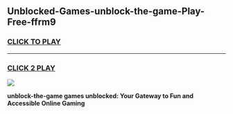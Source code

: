 
## Unblocked-Games-unblock-the-game-Play-Free-ffrm9
<h3>
<a href="https://premium76.site?title=unblock-the-game&ref=15A">CLICK TO PLAY</a></h3>
<hr>

<h3>
<a href="https://premium76.site?title=unblock-the-game&ref=15A">CLICK 2 PLAY</a>
  
</h3>

<a href="https://premium76.site?title=unblock-the-game&ref=15A"><img src="https://clearcache.store/games.png"></a>


**unblock-the-game games unblocked: Your Gateway to Fun and Accessible Online Gaming**
